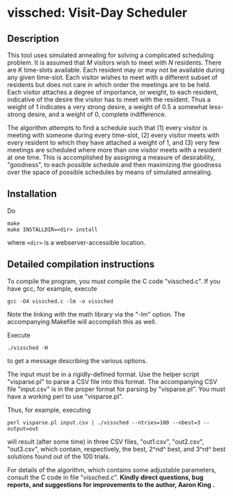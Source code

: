 # vissched: Visit-Day Scheduler

## Description

This tool uses simulated annealing for solving a complicated scheduling problem.
It is assumed that $M$ visitors wish to meet with $N$ residents.
There are $K$ time-slots available.
Each resident may or may not be available during any given time-slot.
Each visitor wishes to meet with a different subset of residents but does not care in which order the meetings are to be held.
Each visitor attaches a degree of importance, or weight, to each resident, indicative of the desire the visitor has to meet with the resident.
Thus a weight of 1 indicates a very strong desire, a weight of 0.5 a somewhat less-strong desire, and a weight of 0, complete indifference.

The algorithm attempts to find a schedule such that
(1) every visitor is meeting with someone during every time-slot,
(2) every visitor meets with every resident to which they have attached a weight of 1, and
(3) very few meetings are scheduled where more than one visitor meets with a resident at one time.
This is accomplished by assigning a measure of desirability, "goodness", to each possible schedule and then maximizing the goodness over the space of possible schedules by means of simulated annealing.

## Installation

Do
```
make
make INSTALLDIR=<dir> install
```
where `<dir>` is a webserver-accessible location.

## Detailed compilation instructions

To compile the program, you must compile the C code "vissched.c".
If you have gcc, for example, execute
```
gcc -O4 vissched.c -lm -o vissched
```
Note the linking with the math library via the "-lm" option.  The accompanying Makefile will accomplish this as well.

Execute
```
./vissched -H 
```
to get a message describing the various options.

The input must be in a rigidly-defined format.
Use the helper script "visparse.pl" to parse a CSV file into this format.
The accompanying CSV file "input.csv" is in the proper format for parsing by "visparse.pl".
You must have a working perl to use "visparse.pl".

Thus, for example, executing
```
perl visparse.pl input.csv | ./vissched --ntries=100 --nbest=3 --output=out
```
will result (after some time) in three CSV files, "out1.csv", "out2.csv", "out3.csv", which contain, respectively, the best, 2^nd^ best, and 3^rd^ best solutions found out of the 100 trials.

For details of the algorithm, which contains some adjustable parameters, consult the C code in file "vissched.c".
**Kindly direct questions, bug reports, and suggestions for improvements to the author, Aaron King <kingaa at umich dot edu>.**
